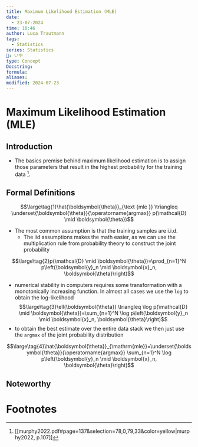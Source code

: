 ```yaml
---
title: Maximum Likelihood Estimation (MLE)
date:
  - 23-07-2024
time: 10:46
author: Luca Trautmann
tags:
  - Statistics
series: Statistics
🍙: いや
type: Concept
Docstring: 
formula: 
aliases: 
modified: 2024-07-23
---
```

# Maximum Likelihood Estimation (MLE)
## Introduction
- The basics premise behind maximum likelihood estimation is to assign those parameters that result in the highest probability for the training data [^2]. 


## Formal Definitions

$$\large\tag{1}\hat{\boldsymbol{\theta}}_{\text {mle }} \triangleq \underset{\boldsymbol{\theta}}{\operatorname{argmax}} p(\mathcal{D} \mid \boldsymbol{\theta})$$
- The most common assumption is that the training samples are i.i.d. 
	- The iid assumptions makes the math easier, as we can use the multiplication rule from probability theory to construct the joint probability

$$\large\tag{2}p(\mathcal{D} \mid \boldsymbol{\theta})=\prod_{n=1}^N p\left(\boldsymbol{y}_n \mid \boldsymbol{x}_n, \boldsymbol{\theta}\right)$$
- numerical stability in computers requires some transformation with a monotonically increasing function. In almost all cases we use the `log` to obtain the log-likelihood
$$\large\tag{3}\ell(\boldsymbol{\theta}) \triangleq \log p(\mathcal{D} \mid \boldsymbol{\theta})=\sum_{n=1}^N \log p\left(\boldsymbol{y}_n \mid \boldsymbol{x}_n, \boldsymbol{\theta}\right)$$
- to obtain the best estimate over the entire data stack we then just use the `argmax` of the joint probability distribution

$$\large\tag{4}\hat{\boldsymbol{\theta}}_{\mathrm{mle}}=\underset{\boldsymbol{\theta}}{\operatorname{argmax}} \sum_{n=1}^N \log p\left(\boldsymbol{y}_n \mid \boldsymbol{x}_n, \boldsymbol{\theta}\right)$$


## Noteworthy


# Footnotes
[^2]: [[murphy2022.pdf#page=137&selection=78,0,79,33&color=yellow|murphy2022, p.107]]